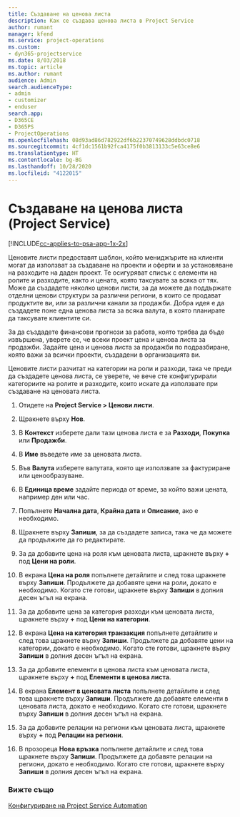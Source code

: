 ```yaml
---
title: Създаване на ценова листа
description: Как се създава ценова листа в Project Service
author: rumant
manager: kfend
ms.service: project-operations
ms.custom:
- dyn365-projectservice
ms.date: 8/03/2018
ms.topic: article
ms.author: rumant
audience: Admin
search.audienceType:
- admin
- customizer
- enduser
search.app:
- D365CE
- D365PS
- ProjectOperations
ms.openlocfilehash: 08d93ad86d782922df6b22370749628ddbdc0718
ms.sourcegitcommit: 4cf1dc1561b92fca4175f0b3813133c5e63ce8e6
ms.translationtype: HT
ms.contentlocale: bg-BG
ms.lasthandoff: 10/28/2020
ms.locfileid: "4122015"
---
```

# <a name="create-a-price-list-project-service"></a>Създаване на ценова листа (Project Service)

[!INCLUDE[cc-applies-to-psa-app-1x-2x](../includes/cc-applies-to-psa-app-1x-2x.md)]

Ценовите листи предоставят шаблон, който мениджърите на клиенти могат да използват за създаване на проекти и оферти и за установяване на разходите на даден проект. Те осигуряват списък с елементи на ролите и разходите, както и цената, която таксувате за всяка от тях. Може да създадете няколко ценови листи, за да можете да поддържате отделни ценови структури за различни региони, в които се продават продуктите ви, или за различни канали за продажби. Добра идея е да създадете поне една ценова листа за всяка валута, в която планирате да таксувате клиентите си.  
  
За да създадете финансови прогнози за работа, която трябва да бъде извършена, уверете се, че всеки проект цена и ценова листа за продажби. Задайте цена и ценова листа за продажби по подразбиране, която важи за всички проекти, създадени в организацията ви.  
  
Ценовите листи разчитат на категории на роли и разходи, така че преди да създадете ценова листа, се уверете, че вече сте конфигурирали категориите на ролите и разходите, които искате да използвате при създаване на ценовата листа.  
  
1.  Отидете на **Project Service > Ценови листи**.  
  
2.  Щракнете върху **Нов**.  
  
3.  В **Контекст** изберете дали тази ценова листа е за **Разходи**, **Покупка** или **Продажби**.  
  
4.  В **Име** въведете име за ценовата листа.  
  
5.  Във **Валута** изберете валутата, която ще използвате за фактуриране или ценообразуване.  
  
6.  В **Единица време** задайте периода от време, за който важи цената, например ден или час.  
  
7.  Попълнете **Начална дата**, **Крайна дата** и **Описание**, ако е необходимо.  
  
8.  Щракнете върху **Запиши**, за да създадете записа, така че да можете да продължите да го редактирате.  
  
9. За да добавите цена на роля към ценовата листа, щракнете върху **+** под **Цени на роли**.  
  
10. В екрана **Цена на роля** попълнете детайлите и след това щракнете върху **Запиши**. Продължете да добавяте цени на роли, докато е необходимо. Когато сте готови, щракнете върху **Запиши** в долния десен ъгъл на екрана.  
  
11. За да добавите цена за категория разходи към ценовата листа, щракнете върху **+** под **Цени на категории**.  
  
12. В екрана **Цена на категория транзакция** попълнете детайлите и след това щракнете върху **Запиши**. Продължете да добавяте цени на категории, докато е необходимо. Когато сте готови, щракнете върху **Запиши** в долния десен ъгъл на екрана.  
  
13. За да добавите елементи в ценова листа към ценовата листа, щракнете върху **+** под **Елементи в ценова листа**.  
  
14. В екрана **Елемент в ценовата листа** попълнете детайлите и след това щракнете върху **Запиши**. Продължете да добавяте елементи в ценовата листа, докато е необходимо. Когато сте готови, щракнете върху **Запиши** в долния десен ъгъл на екрана.  
  
15. За да добавите релации на региони към ценовата листа, щракнете върху **+** под **Релации на региони**.  
  
16. В прозореца **Нова връзка** попълнете детайлите и след това щракнете върху **Запиши**. Продължете да добавяте релации на региони, докато е необходимо. Когато сте готови, щракнете върху **Запиши** в долния десен ъгъл на екрана.  
  
### <a name="see-also"></a>Вижте също  
 [Конфигуриране на Project Service Automation](../psa/configure.md)
